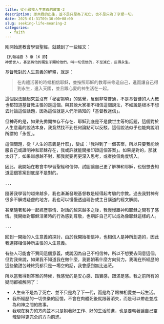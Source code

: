 ```yaml
---
title: 從小尋找人生意義的故事-2
description: 原來我的出生，並不是只是為了死亡，也不是只為了享受一切。
date: 2025-01-31T09:30:00+08:00
slug: seeking-life-meaning-2
categories:
  - faith
---
```


剛開始進教會學習聖經，就聽到了一些經文：

```
【約翰福音 3 章 16 節】
神愛世人，甚至將他的獨生子賜給他們，叫一切信他的，不至滅亡，反得永生。
```

基督教對於人生意義的解釋，就是：

> 在肉體活著的時候相信耶穌，並按照耶穌的教導來修造自己，進而讓自己得到永生，進入天國，並且跟心愛的神生活在一起。

這個說法聽起來並沒有「秘密揭曉」的感覺，反倒非常普通，不是基督徒的人大概也都知道基督教主張的是這個。與其說大家相不相信這個說法，不如說是根本不想去討論這個話題，因為這個就是人們所熟知的「基督教迷信」。

但神奇的是，如果先拋開神存不存在、耶穌到底是不是救世主等的話題，這個對於人生意義的說法本身，我竟然找不到任何論點可以反駁。這個說法似乎也能夠說明所謂的「永恆」。

這個問題，從「人生的意義是什麼」，變成：「我得到了一個答案，所以只要我能說服自己或證明神和耶穌存在，我或許就能間接印證這個答案」。如果是對的，那就太好了，如果越想越不對，那我就要再更深入思考，或者換個角度切入。

因此，我開始在教會中學習聖經和信仰，試圖讓自己更了解神和耶穌，也很想去知道這個答案到底是不是對的。

．．．

隨著我學習的越來越多，我也漸漸發現基督教是經得起考驗的宗教。過去我對神有很多不解或疑慮的地方，我也可以慢慢透過禱告或主日講道的經文解開。

甚至隨著和神一起經歷事情、對話的越來越多之後，我慢慢跟神和耶穌之間有了感情。我開始對耶穌活著時的行為感到尊敬，也期許自己可以成為像耶穌這樣的人。

．．．

回到一開始的人生意義的探討，由於我開始相信神，也相信人是神所創造的，因此我選擇相信神所主張的人生意義。

有些人可能會不贊同這個意義，或說因為自己不相信神，所以不想要去同意這個。但對我來說，如果我不知道我在做什麼，我要朝著什麼方向努力，我現在所經歷的這些酸甜苦辣終究都只是一場空的話，我會感到無比迷茫。

所以當我得到答案的時候，我感覺的是安心感、踏實感，跟滿足感。我之前所有的疑問都被解開了：

- 人生來不是為了死亡、並不只是為了下一代，而是為了跟神相愛並一起生活。
- 我所經歷的一切快樂的回憶，不會在肉體死後就跟著消失，而是可以帶走並成為和神之間的故事。
- 我現在努力的方向並不只是朝著好工作、好的生活前進，也是要朝著讓自己靈魂變得更完全的方向前進。
